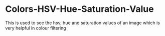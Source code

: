 # Colors-HSV-Hue-Saturation-Value
This is used to see the hsv, hue and saturation values of an image which is very helpful in colour filtering 
